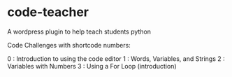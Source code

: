 # code-teacher
A wordpress plugin to help teach students python


Code Challenges with shortcode numbers:

0   : Introduction to using the code editor
1   : Words, Variables, and Strings
2   : Variables with Numbers
3   : Using a For Loop (introduction)
